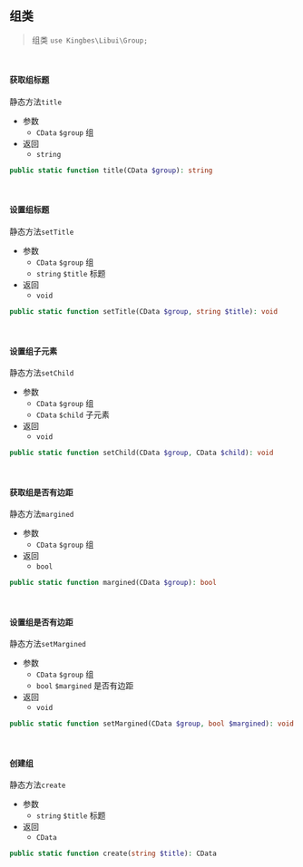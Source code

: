 ## 组类

> 组类 `use Kingbes\Libui\Group;`

<br>

#### 获取组标题

静态方法`title`

- 参数
    - `CData` `$group` 组
- 返回
    - `string`

```php
public static function title(CData $group): string
```

<br>

#### 设置组标题

静态方法`setTitle`

- 参数
    - `CData` `$group` 组
    - `string` `$title` 标题
- 返回
    - `void`

```php
public static function setTitle(CData $group, string $title): void
```

<br>

#### 设置组子元素

静态方法`setChild`      

- 参数
    - `CData` `$group` 组
    - `CData` `$child` 子元素
- 返回
    - `void`

```php
public static function setChild(CData $group, CData $child): void
```

<br>

#### 获取组是否有边距

静态方法`margined`

- 参数
    - `CData` `$group` 组
- 返回
    - `bool`

```php
public static function margined(CData $group): bool
```

<br>

#### 设置组是否有边距

静态方法`setMargined`

- 参数
    - `CData` `$group` 组
    - `bool` `$margined` 是否有边距
- 返回
    - `void`

```php
public static function setMargined(CData $group, bool $margined): void
```

<br>

#### 创建组

静态方法`create`

- 参数
    - `string` `$title` 标题
- 返回
    - `CData`

```php
public static function create(string $title): CData
```